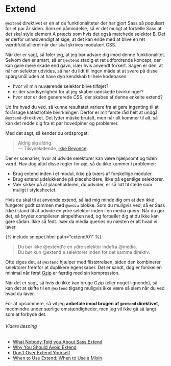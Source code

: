 
# Extend

`@extend` direktivet er en af de funktionaliteter der har gjort Sass så populært for et par år siden. Som en påmindelse, så er det muligt at fortælle Sass at det skal style element A præcis som hvis det også matchede selektor B. Det er derfor unnødvendigt at sige, at det kan ende med at blive en ret værdifuld allieret når der skal skrives modulært CSS.

Når der er sagt, så føler jeg, at jeg bør advare dig imod denne funktionalitet. Selvom den er smart, så er `@extend` stadig et ret udfordrende koncept, der kan gøre mere skade end gavn, især hvis anvendt forkert. Sagen er den, at når en selektor udvides, så har du lidt til ingen måde at at svare på disse spørgsmål uden at have dyb kendskab til hele kodebasen:

* hvor vil min nuværende selektor blive tilføjet?
* er der sandsynlighed for at jeg skaber uønskede bivirkninger?
* hvor stor er den genererede CSS, der skabes af denne enkelte extend?

Ud fra hvad du ved, så kunne resultatet variere fra at gøre ingenting til at forårsage katastrofale bivirkninger. Derfor er mit første råd helt at undgå `@extend`-direktivet. Det lyder måske brutalt, men når alt kommer til alt, så kan det redde dig fra et par hovedpiner og problemer.

Med det sagt, så kender du ordsproget:

> Aldrig sig aldrig.<br>
> &mdash; Tilsyneladende, [ikke Beyonce](https://github.com/HugoGiraudel/sass-guidelines/issues/31#issuecomment-69112419).

Der er scenarier, hvor at udvide selektorer kan være hjælpsomt og tiden værd. Hav dog altid disse regler for øje, så du ikke kommer i problemer:

* Brug extend inden i et modul, ikke på tværs af forskellige moduler.
* Brug extend udelukkende på placeholdere, ikke på egentlige selektorer.
* Vær sikker på at placeholderen, du udvider, er så lidt til stede som muligt i stylesheetet.

Hvis du skal til at anvende extend, så lad mig minde dig om at den ikke fungerer godt sammen med `@media` blokke. Som du muligvis ved, så er Sass ikke i stand til at udvide en ydre selektor inden i en media query. Når du gør det, så bryder compileren simpelthen ned, og fortæller dig at du ikke kan gøre sådan. Ikke så fedt. Især da media queries nu næsten er alt hvad vi laver.

{% include snippet.html path="extend/01" %}

> Du bør ikke @extend'e en ydre selektor indefra @media.<br>
> Du bør kun @extend'e selektorer inden for det samme direktiv.

<div class="note">
  <p>Ofte siges det, at <code>@extend</code> hjælper med filstørrelsen, siden den kombinerer selektorer fremfor at duplikere egenskaber. Det er sandt, dog er forskellen minimal når først <a href="http://en.wikipedia.org/wiki/Gzip">Gzip</a> er færdig med sin kompression.</p>
  <p>Når det er sagt, så hvis du ikke kan bruge Gzip (eller noget lignende), så kan det at skifte til en <code>@extend</code> tilgang muligvis ikke være så slem når du ved hvad du laver.</p>
</div>

For at opsummere, så vil jeg **anbefale imod brugen af `@extend` direktivet**, medmindre under særlige omstændigheder, men jeg vil ikke gå så langt som at forbyde det.

###### Videre læsning

* [What Nobody Told you About Sass Extend](http://www.sitepoint.com/sass-extend-nobody-told-you/)
* [Why You Should Avoid Extend](http://www.sitepoint.com/avoid-sass-extend/)
* [Don't Over Extend Yourself](http://pressupinc.com/blog/2014/11/dont-overextend-yourself-in-sass/)
* [When to Use Extend; When to Use a Mixin](http://csswizardry.com/2014/11/when-to-use-extend-when-to-use-a-mixin/)
